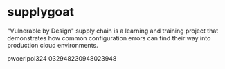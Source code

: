 # supplygoat
"Vulnerable by Design" supply chain is a learning and training project that demonstrates how common configuration errors can find their way into production cloud environments.
   
   pwoeripoi324
        032948230948023948 